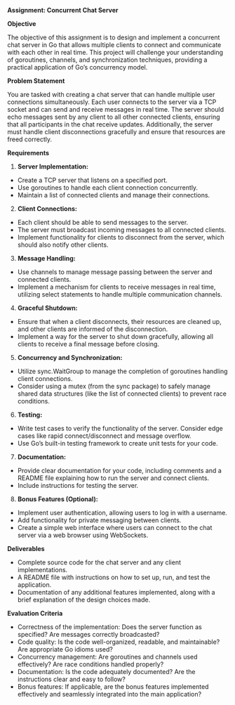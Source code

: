 **Assignment: Concurrent Chat Server**

**Objective**

The objective of this assignment is to design and implement a concurrent chat server in Go that allows multiple clients to connect and communicate with each other in real time. This project will challenge your understanding of goroutines, channels, and synchronization techniques, providing a practical application of Go’s concurrency model.

**Problem Statement**

You are tasked with creating a chat server that can handle multiple user connections simultaneously. Each user connects to the server via a TCP socket and can send and receive messages in real time. The server should echo messages sent by any client to all other connected clients, ensuring that all participants in the chat receive updates. Additionally, the server must handle client disconnections gracefully and ensure that resources are freed correctly.

**Requirements**

1. **Server Implementation:**
* Create a TCP server that listens on a specified port.
* Use goroutines to handle each client connection concurrently.
* Maintain a list of connected clients and manage their connections.
2. **Client Connections:**
* Each client should be able to send messages to the server.
* The server must broadcast incoming messages to all connected clients.
* Implement functionality for clients to disconnect from the server, which should also notify other clients.
3. **Message Handling:**
* Use channels to manage message passing between the server and connected clients.
* Implement a mechanism for clients to receive messages in real time, utilizing select statements to handle multiple communication channels.
4. **Graceful Shutdown:**
* Ensure that when a client disconnects, their resources are cleaned up, and other clients are informed of the disconnection.
* Implement a way for the server to shut down gracefully, allowing all clients to receive a final message before closing.
5. **Concurrency and Synchronization:**
* Utilize sync.WaitGroup to manage the completion of goroutines handling client connections.
* Consider using a mutex (from the sync package) to safely manage shared data structures (like the list of connected clients) to prevent race conditions.
6. **Testing:**
* Write test cases to verify the functionality of the server. Consider edge cases like rapid connect/disconnect and message overflow.
* Use Go’s built-in testing framework to create unit tests for your code.
7. **Documentation:**
* Provide clear documentation for your code, including comments and a README file explaining how to run the server and connect clients.
* Include instructions for testing the server.
8. **Bonus Features (Optional):**
* Implement user authentication, allowing users to log in with a username.
* Add functionality for private messaging between clients.
* Create a simple web interface where users can connect to the chat server via a web browser using WebSockets.

**Deliverables**



* Complete source code for the chat server and any client implementations.
* A README file with instructions on how to set up, run, and test the application.
* Documentation of any additional features implemented, along with a brief explanation of the design choices made.

**Evaluation Criteria**



* Correctness of the implementation: Does the server function as specified? Are messages correctly broadcasted?
* Code quality: Is the code well-organized, readable, and maintainable? Are appropriate Go idioms used?
* Concurrency management: Are goroutines and channels used effectively? Are race conditions handled properly?
* Documentation: Is the code adequately documented? Are the instructions clear and easy to follow?
* Bonus features: If applicable, are the bonus features implemented effectively and seamlessly integrated into the main application?